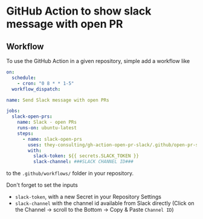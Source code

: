 # GitHub Action to show slack message with open PR

## Workflow

To use the GitHub Action in a given repository, simple add a workflow like

```yaml
on:
  schedule:
    - cron: "0 8 * * 1-5"
  workflow_dispatch:

name: Send Slack message with open PRs

jobs:
  slack-open-prs:
    name: Slack - open PRs
    runs-on: ubuntu-latest
    steps:
      - name: slack-open-prs
        uses: they-consulting/gh-action-open-pr-slack/.github/open-pr-slack-action@main
        with:
          slack-token: ${{ secrets.SLACK_TOKEN }}
          slack-channel: ###SLACK CHANNEL ID###
```

to the `.github/workflows/` folder in your repository.

Don't forget to set the inputs
- `slack-token`, with a new Secret in your Repository Settings
- `slack-channel` with the channel id available from Slack directly (Click on the Channel -> scroll to the Bottom -> Copy & Paste `Channel ID`)
